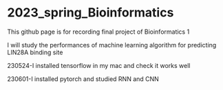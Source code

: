 # 2023_spring_Bioinformatics
This github page is for recording final project of Bioinformatics 1

I will study the performances of machine learning algorithm for predicting LIN28A binding site

230524-I installed tensorflow in my mac and check it works well

230601-I installed pytorch and studied RNN and CNN


